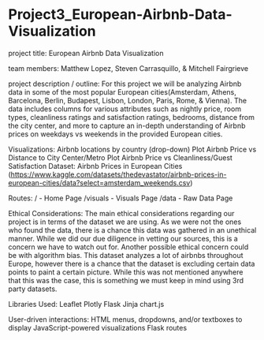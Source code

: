 # Project3_European-Airbnb-Data-Visualization
project title: European Airbnb Data Visualization

team members: Matthew Lopez, Steven Carrasquillo, & Mitchell Fairgrieve

project description / outline: For this project we will be analyzing Airbnb data in some of the most popular European cities(Amsterdam, Athens, Barcelona, Berlin, Budapest, Lisbon, London, Paris, Rome, & Vienna). The data includes columns for various attributes such as nightly price, room types, cleanliness ratings and satisfaction ratings, bedrooms, distance from the city center, and more to capture an in-depth understanding of Airbnb prices on weekdays vs weekends in the provided European cities.

Visualizations:
Airbnb locations by country (drop-down)
Plot Airbnb Price vs Distance to City Center/Metro
Plot Airbnb Price vs Cleanliness/Guest Satisfaction
Dataset: Airbnb Prices in European Cities (https://www.kaggle.com/datasets/thedevastator/airbnb-prices-in-european-cities/data?select=amsterdam_weekends.csv)

Routes:
/ - Home Page
/visuals - Visuals Page
/data - Raw Data Page


Ethical Considerations: 
The main ethical considerations regarding our project is in terms of the dataset we are using. As we were not the ones who found the data, there is a chance this data was gathered in an unethical manner. While we did our due diligence in vetting our sources, this is a concern we have to watch out for. Another possible ethical concern could be with algorithm bias. This dataset analyzes a lot of airbnbs throughout Europe, however there is a chance that the dataset is excluding certain data points to paint a certain picture. While this was not mentioned anywhere that this was the case, this is something we must keep in mind using 3rd party datasets. 

Libraries Used:
Leaflet
Plotly
Flask
Jinja
chart.js

User-driven interactions:
HTML menus, dropdowns, and/or textboxes to display JavaScript-powered visualizations
Flask routes
